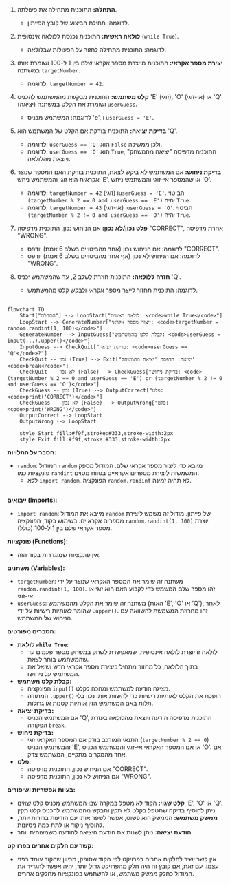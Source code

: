 ## <algorithm>
1. **התחלה:** התוכנית מתחילה את פעולתה.
   - לדוגמה: תחילת הביצוע של קובץ הפייתון.

2. **לולאה ראשית:** התוכנית נכנסת ללולאה אינסופית (`while True`).
   - לדוגמה: התוכנית מתחילה לחזור על הפעולות שבלולאה.

3. **יצירת מספר אקראי:** התוכנית מייצרת מספר אקראי שלם בין 1 ל-100 ושומרת אותו במשתנה `targetNumber`.
   - לדוגמה: `targetNumber = 42`.

4. **קלט משתמש:** התוכנית מבקשת מהמשתמש להכניס 'E' (זוגי), 'O' (אי-זוגי) או 'Q' (יציאה) ושומרת את הקלט במשתנה `userGuess`.
    - לדוגמה: המשתמש מכניס 'e', ו `userGuess = 'E'`.

5. **בדיקת יציאה:** התוכנית בודקת אם הקלט של המשתמש הוא 'Q'.
   - לדוגמה: `userGuess == 'Q'` הוא `False` ולכן ממשיכה.
   - לדוגמה: `userGuess == 'Q'` הוא `True`, התוכנית מדפיסה "יציאה מהמשחק" ויוצאת מהלולאה.

6. **בדיקת ניחוש:** אם המשתמש לא ביקש לצאת, התוכנית בודקת האם המספר שנוצר אקראית הוא זוגי והמשתמש ניחש 'E', או שהמספר אי-זוגי והמשתמש ניחש 'O'.
   - לדוגמה: `targetNumber = 42` (זוגי) ו`userGuess = 'E'`. הביטוי `(targetNumber % 2 == 0 and userGuess == 'E')` יהיה `True`.
   - לדוגמה: `targetNumber = 43` (אי-זוגי) ו`userGuess = 'O'`. הביטוי `(targetNumber % 2 != 0 and userGuess == 'O')` יהיה `True`.

7. **פלט נכון/לא נכון:** אם הניחוש נכון, התוכנית מדפיסה "CORRECT", אחרת מדפיסה "WRONG".
   - לדוגמה: אם הניחוש נכון (אחד מהביטויים בשלב 6 אמת) יודפס "CORRECT".
   - לדוגמה: אם הניחוש לא נכון (אף אחד מהביטויים בשלב 6 אמת) יודפס "WRONG".

8. **חזרה ללולאה:** התוכנית חוזרת לשלב 2, עד שהמשתמש יכניס 'Q'.
   - לדוגמה: התוכנית תחזור לייצר מספר אקראי ולבקש קלט מהמשתמש.

## <mermaid>
```mermaid
flowchart TD
    Start["התחלה"] --> LoopStart["לולאה ראשית: <code>while True</code>"]
    LoopStart --> GenerateNumber["ייצור מספר אקראי: <code>targetNumber = random.randint(1, 100)</code>"]
    GenerateNumber --> InputGuess["קבלת קלט מהמשתמש: <code>userGuess = input(...).upper()</code>"]
    InputGuess --> CheckQuit["בדיקת יציאה: <code>userGuess == 'Q'</code>?"]
    CheckQuit -- נכון (True) --> Exit["יציאה: הדפסה 'יציאה מהמשחק' <code>break</code>"]
    CheckQuit -- לא נכון (False) --> CheckGuess["בדיקת ניחוש: <code>(targetNumber % 2 == 0 and userGuess == 'E') or (targetNumber % 2 != 0 and userGuess == 'O')</code>"]
    CheckGuess -- נכון (True) --> OutputCorrect["פלט: <code>print('CORRECT')</code>"]
    CheckGuess -- לא נכון (False) --> OutputWrong["פלט: <code>print('WRONG')</code>"]
    OutputCorrect --> LoopStart
    OutputWrong --> LoopStart
    
    style Start fill:#f9f,stroke:#333,stroke-width:2px
    style Exit fill:#f9f,stroke:#333,stroke-width:2px
```

**הסבר על התלויות:**

*   `random`: המודול `random` מיובא כדי ליצור מספר אקראי שלם. המודול מספק פונקציות כמו `randint` המשמשות ליצירת מספרים אקראיים בטווח מסוים.
    *   ללא `import random`, הפונקציה `random.randint` לא תהיה זמינה.

## <explanation>
**ייבואים (Imports):**
*   `import random`: מייבא את המודול `random` של פייתון. מודול זה משמש ליצירת מספרים אקראיים. בשימוש בקוד, הפונקציה `random.randint(1, 100)` יוצרת מספר אקראי שלם בין 1 ל-100 (כולל).

**פונקציות (Functions):**
*   אין פונקציות שמוגדרות בקוד הזה.

**משתנים (Variables):**
*   `targetNumber`: משתנה זה שומר את המספר האקראי שנוצר על ידי `random.randint(1, 100)`. זהו מספר שלם המשמש כדי לקבוע האם הוא זוגי או אי-זוגי.
*   `userGuess`: משתנה זה שומר את הקלט מהמשתמש (האות 'E', 'O' או 'Q'), לאחר שהומר לאותיות רישיות על ידי `.upper()`. זהו מחרוזת המשמשת להשוואה עם הניחוש של המשתמש.

**הסברים מפורטים:**
*   **לולאת `while True`:**
    *   לולאה זו יוצרת לולאה אינסופית, שמאפשרת לשחק במשחק מספר פעמים עד שהמשתמש בוחר לצאת.
    *   בתוך הלולאה, כל מחזור מתחיל ביצירת מספר אקראי חדש ושואל את המשתמש על ניחושו.
*   **קבלת קלט משתמש:**
    *   הפונקציה `input()` מציגה הודעה למשתמש ומחכה לקלט.
    *   המתודה `.upper()` הופכת את הקלט לאותיות רישיות כדי להשוות אותו נכון בלי תלות באם המשתמש הזין אותיות קטנות או גדולות.
*   **בדיקת יציאה:**
    *   אם המשתמש הכניס 'Q', התוכנית מדפיסה הודעה ויוצאת מהלולאה בעזרת הפקודה `break`.
*   **בדיקת ניחוש:**
    *   התנאי המורכב בודק אם המספר האקראי זוגי (`targetNumber % 2 == 0`) והמשתמש הכניס 'E', או אם המספר האקראי אי-זוגי והמשתמש הכניס 'O'. אם אחד מהמקרים מתקיים, המשתמש צדק.
*   **פלט:**
    *   אם הניחוש נכון, התוכנית מדפיסה "CORRECT".
    *   אם הניחוש לא נכון, התוכנית מדפיסה "WRONG".

**בעיות אפשריות ושיפורים:**
*   **קלט שגוי:** הקוד לא מטפל במקרה שבו המשתמש מכניס קלט שאינו 'E', 'O' או 'Q'. ניתן להוסיף בדיקה שתטפל בקלט לא תקין ותבקש מהמשתמש להכניס קלט תקין.
*   **ממשק משתמש:** הממשק הוא פשוט, אפשר לשפר אותו עם הודעות ברורות יותר, להוסיף ניקוד או לתת כמה ניסיונות.
*   **הודעת יציאה:** ניתן לשנות את הודעת היציאה להודעה משמעותית יותר.

**קשר עם חלקים אחרים בפרויקט:**
*   אין קשר ישיר לחלקים אחרים בפרויקט לפי הקוד שסופק, מכיוון שהקוד עומד בפני עצמו. עם זאת, אם קובץ זה היה חלק מהפרויקט גדול יותר, יהיה אפשר להגדיר את המודול כחלק ממשק משתמש, או להשתמש בפונקציות מחלקים אחרים.